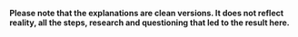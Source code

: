 **Please note that the explanations are clean versions. It does not reflect reality, all the steps, research and questioning that led to the result here.**